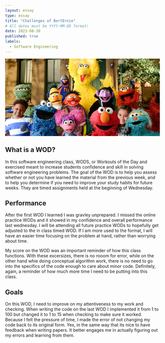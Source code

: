 ```yaml
---
layout: essay
type: essay
title: "Challenges of BertErnie"
# All dates must be YYYY-MM-DD format!
date: 2023-08-30
published: true
labels:
  - Software Engineering
---
```

<img width="1200px" class="rounded float-start pe-4" src="../img/bert.webp">

## What is a WOD?
  In this software engineering class, WODS, or Workouts of the Day and exercised meant to increase students confidence and skill in solving software engineering problems. The goal of the WOD is to help you assess whether or not you have learned the material from the previous week, and to help you determine if you need to improve your study habits for future weeks. They are timed assignments held at the beginning of Wednesday. 

## Performance
  
  After the first WOD I learned I was gravley unprepared. I missed the online practice WODs and it showed in my confidence and overall performance last wednesday. I will be attending all future practice WODs to hopefully get adjusted to the in class timed WOD. If I am more used to the format, I will have an easier time focusing on the problem at hand, rather than worrying about time. 

  My score on the WOD was an important reminder of how  this class functions. With these excersizes, there is no rooom for error, while on the other hand whie doing conceptual algorithm work, there is no need to go into the specifics of the code enough to care about minor code. Definitely, again, a reminder of how much more time I need to be putting into this class. 

## Goals

  On this WOD, I need to improve on my attentiveness to my work and checking. When writing the code on the last WOD I implemented it from 1 to 100 but changed it to 1 to 15 when checking to make sure it worked.  Because I felt the pressure of time, I made the error of not changing my code back to its original form. Yes, in the same way that its nice to have feedback when writing papers. It better engages me in actually figuring out my errors and learning from them. 


